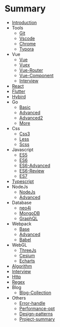 # Summary

* [Introduction](README.md)
* Tools
    * [Git](Tools/Git.md)
    * [Vscode](Tools/Vscode.md)
    * [Chrome](Tools/Chrome.md)
    * [Typora](Tools/Typora.md)
* Vue
    * [Vue](Vue/Vue.md)
    * [Vuex](Vue/Vuex.md)
    * [Vue-Router](Vue/Vue-Router.md)
    * [Vue-Component](Vue/Vue-Comp.md)
    * [Interview](Vue/Interview.md)
* [React](React/React.md)
* [Flutter](Flutter/Flutter.md)
* [Hybird](Hybird/Basic.md)
* Go
    * [Basic](Go/Basic.md)
    * [Advanced](Go/Advanced.md)
    * [Advanced2](Go/Advanced2.md)
    * [More](Go/More.md)
* Css
    * [Css3](Css/Css3.md)
    * [Less](Css/Less.md)
    * [Scss](Css/Scss.md)
* Javascript
    * [ES5](Javascript/ES5.md)
    * [ES6](Javascript/ES6.md)
    * [ES6-Advanced](Javascript/ES6-Advanced.md)
    * [ES6-Review](Javascript/ES6-Review.md)
    * [ES7](Javascript/ES7.md)
* [Typescript](Typescript/Typescript.md)
* NodeJs
    * [NodeJs](NodeJs/NodeJs.md)
    * [Advanced](NodeJs/Advanced.md)
* Database
    * [neo4j](Database/neo4j.md)
    * [MongoDB](Database/MongoDB.md)
    * [GraphQL](Database/GraphQL.md)
* Webpack
    * [Base](Webpack/Base.md)
    * [Advanced](Webpack/Advanced.md)
    * [Babel](Webpack/Babel.md)
* WebGL
    * [ThreeJs](WebGL/ThreeJs.md)
    * [Cesium](WebGL/Cesium.md)
    * [Echarts](WebGL/Echarts.md)
* [Algorithm](Algorithm/B-tree.md)
* [Interview](Interview/Interview.md)
* [Http](Http/Http.md)
* [Regex](Regex/Regex.md)
* Blog
    * [Blog-Collection](Blog/Blog-Collection.md)
* Others
    * [Error-handle](Others/Error-handle.md)
    * [Performance-opt](Others/Performance-opt.md)
    * [Design-patterns](Others/Design-patterns.md)
    * [Project-summary](Others/Project-summary.md)

